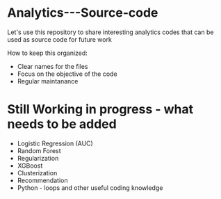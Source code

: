 # Analytics---Source-code
Let's use this repository to share interesting analytics codes that can be used as source code for future work

How to keep this organized:
- Clear names for the files
- Focus on the objective of the code
- Regular maintanance 

# Still Working in progress - what needs to be added
- Logistic Regression (AUC)
- Random Forest
- Regularization
- XGBoost
- Clusterization
- Recommendation
- Python - loops and other useful coding knowledge

